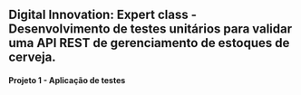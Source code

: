 <h2>Digital Innovation: Expert class - Desenvolvimento de testes unitários para validar uma API REST de gerenciamento de estoques de cerveja.</h2>

#### Projeto 1 - Aplicação de testes





